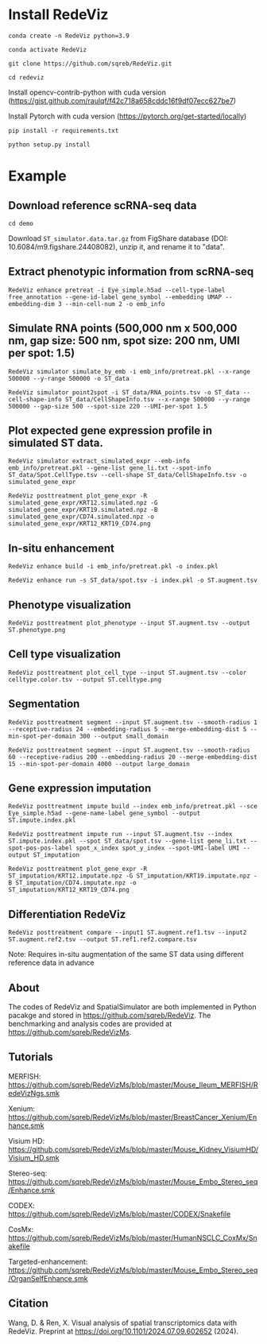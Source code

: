 
# Install RedeViz
`conda create -n RedeViz python=3.9`

`conda activate RedeViz`

`git clone https://github.com/sqreb/RedeViz.git`

`cd redeviz`

Install opencv-contrib-python with cuda version (https://gist.github.com/raulqf/f42c718a658cddc16f9df07ecc627be7)

Install Pytorch with cuda version (https://pytorch.org/get-started/locally)

`pip install -r requirements.txt`

`python setup.py install`

# Example
## Download reference scRNA-seq data
`cd demo`

Download `ST_simulator.data.tar.gz` from FigShare database (DOI: 10.6084/m9.figshare.24408082), unzip it, and rename it to "data".

## Extract phenotypic information from scRNA-seq
`RedeViz enhance pretreat -i Eye_simple.h5ad --cell-type-label free_annotation --gene-id-label gene_symbol --embedding UMAP --embedding-dim 3 --min-cell-num 2 -o emb_info`

## Simulate RNA points (500,000 nm x 500,000 nm, gap size: 500 nm, spot size: 200 nm, UMI per spot: 1.5)
`RedeViz simulator simulate_by_emb -i emb_info/pretreat.pkl --x-range 500000 --y-range 500000 -o ST_data`

`RedeViz simulator point2spot -i ST_data/RNA_points.tsv -o ST_data --cell-shape-info ST_data/CellShapeInfo.tsv --x-range 500000 --y-range 500000 --gap-size 500 --spot-size 220 --UMI-per-spot 1.5`

## Plot expected gene expression profile in simulated ST data.
`RedeViz simulator extract_simulated_expr --emb-info emb_info/pretreat.pkl --gene-list gene_li.txt --spot-info ST_data/Spot.CellType.tsv --cell-shape ST_data/CellShapeInfo.tsv -o simulated_gene_expr`

`RedeViz posttreatment plot_gene_expr -R simulated_gene_expr/KRT12.simulated.npz -G simulated_gene_expr/KRT19.simulated.npz -B simulated_gene_expr/CD74.simulated.npz -o simulated_gene_expr/KRT12_KRT19_CD74.png`

## In-situ enhancement
`RedeViz enhance build -i emb_info/pretreat.pkl -o index.pkl`

`RedeViz enhance run -s ST_data/spot.tsv -i index.pkl -o ST.augment.tsv`

## Phenotype visualization
`RedeViz posttreatment plot_phenotype --input ST.augment.tsv --output ST.phenotype.png`

## Cell type visualization
`RedeViz posttreatment plot_cell_type --input ST.augment.tsv --color celltype.color.tsv --output ST.celltype.png`

## Segmentation
`RedeViz posttreatment segment --input ST.augment.tsv --smooth-radius 1 --receptive-radius 24 --embedding-radius 5 --merge-embedding-dist 5 --min-spot-per-domain 300 --output small_domain`

`RedeViz posttreatment segment --input ST.augment.tsv --smooth-radius 60 --receptive-radius 200 --embedding-radius 20 --merge-embedding-dist 15 --min-spot-per-domain 4000 --output large_domain`

## Gene expression imputation
`RedeViz posttreatment impute build --index emb_info/pretreat.pkl --sce Eye_simple.h5ad --gene-name-label gene_symbol --output ST.impute.index.pkl`

`RedeViz posttreatment impute run --input ST.augment.tsv --index ST.impute.index.pkl --spot ST_data/spot.tsv --gene-list gene_li.txt --spot-pos-pos-label spot_x_index spot_y_index --spot-UMI-label UMI --output ST_imputation`

`RedeViz posttreatment plot_gene_expr -R ST_imputation/KRT12.imputate.npz -G ST_imputation/KRT19.imputate.npz -B ST_imputation/CD74.imputate.npz -o ST_imputation/KRT12_KRT19_CD74.png`

## Differentiation RedeViz
`RedeViz posttreatment compare --input1 ST.augment.ref1.tsv --input2 ST.augment.ref2.tsv --output ST.ref1.ref2.compare.tsv`

Note: Requires in-situ augmentation of the same ST data using different reference data in advance

## About
The codes of RedeViz and SpatialSimulator are both implemented in Python pacakge and stored in https://github.com/sqreb/RedeViz. The benchmarking and analysis codes are provided at https://github.com/sqreb/RedeVizMs.

## Tutorials
MERFISH: https://github.com/sqreb/RedeVizMs/blob/master/Mouse_Ileum_MERFISH/RedeVizNgs.smk

Xenium: https://github.com/sqreb/RedeVizMs/blob/master/BreastCancer_Xenium/Enhance.smk

Visium HD: https://github.com/sqreb/RedeVizMs/blob/master/Mouse_Kidney_VisiumHD/Visium_HD.smk

Stereo-seq: https://github.com/sqreb/RedeVizMs/blob/master/Mouse_Embo_Stereo_seq/Enhance.smk

CODEX: https://github.com/sqreb/RedeVizMs/blob/master/CODEX/Snakefile

CosMx: https://github.com/sqreb/RedeVizMs/blob/master/HumanNSCLC_CoxMx/Snakefile

Targeted-enhancement: https://github.com/sqreb/RedeVizMs/blob/master/Mouse_Embo_Stereo_seq/OrganSelfEnhance.smk

## Citation
Wang, D. & Ren, X. Visual analysis of spatial transcriptomics data with RedeViz. Preprint at https://doi.org/10.1101/2024.07.09.602652 (2024).
